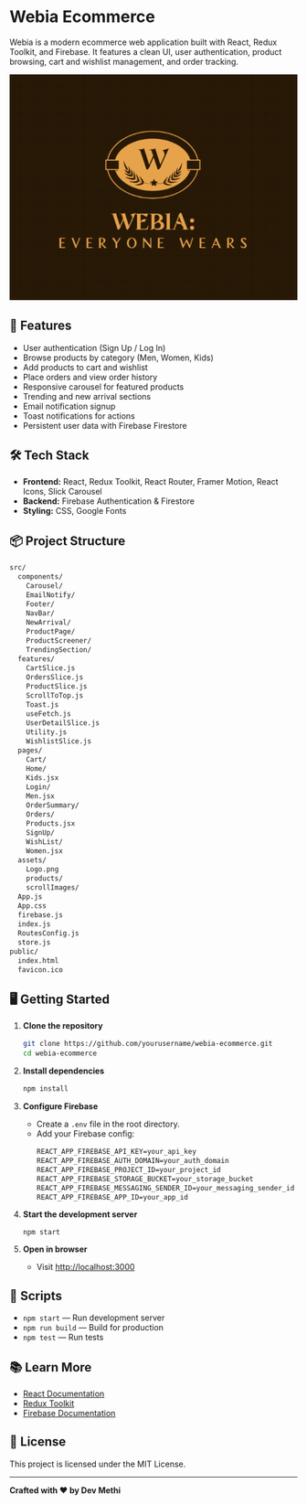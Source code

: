 # Webia Ecommerce

Webia is a modern ecommerce web application built with React, Redux Toolkit, and Firebase. It features a clean UI, user authentication, product browsing, cart and wishlist management, and order tracking.

![Webia Logo](src/assets/Logo.png)

## 🚀 Features

- User authentication (Sign Up / Log In)
- Browse products by category (Men, Women, Kids)
- Add products to cart and wishlist
- Place orders and view order history
- Responsive carousel for featured products
- Trending and new arrival sections
- Email notification signup
- Toast notifications for actions
- Persistent user data with Firebase Firestore

## 🛠️ Tech Stack

- **Frontend:** React, Redux Toolkit, React Router, Framer Motion, React Icons, Slick Carousel
- **Backend:** Firebase Authentication & Firestore
- **Styling:** CSS, Google Fonts

## 📦 Project Structure

```
src/
  components/
    Carousel/
    EmailNotify/
    Footer/
    NavBar/
    NewArrival/
    ProductPage/
    ProductScreener/
    TrendingSection/
  features/
    CartSlice.js
    OrdersSlice.js
    ProductSlice.js
    ScrollToTop.js
    Toast.js
    useFetch.js
    UserDetailSlice.js
    Utility.js
    WishlistSlice.js
  pages/
    Cart/
    Home/
    Kids.jsx
    Login/
    Men.jsx
    OrderSummary/
    Orders/
    Products.jsx
    SignUp/
    WishList/
    Women.jsx
  assets/
    Logo.png
    products/
    scrollImages/
  App.js
  App.css
  firebase.js
  index.js
  RoutesConfig.js
  store.js
public/
  index.html
  favicon.ico
```

## 🖥️ Getting Started

1. **Clone the repository**
   ```sh
   git clone https://github.com/yourusername/webia-ecommerce.git
   cd webia-ecommerce
   ```

2. **Install dependencies**
   ```sh
   npm install
   ```

3. **Configure Firebase**
   - Create a `.env` file in the root directory.
   - Add your Firebase config:
     ```
     REACT_APP_FIREBASE_API_KEY=your_api_key
     REACT_APP_FIREBASE_AUTH_DOMAIN=your_auth_domain
     REACT_APP_FIREBASE_PROJECT_ID=your_project_id
     REACT_APP_FIREBASE_STORAGE_BUCKET=your_storage_bucket
     REACT_APP_FIREBASE_MESSAGING_SENDER_ID=your_messaging_sender_id
     REACT_APP_FIREBASE_APP_ID=your_app_id
     ```

4. **Start the development server**
   ```sh
   npm start
   ```

5. **Open in browser**
   - Visit [http://localhost:3000](http://localhost:3000)

## 📝 Scripts

- `npm start` — Run development server
- `npm run build` — Build for production
- `npm test` — Run tests

## 📚 Learn More

- [React Documentation](https://react.dev/)
- [Redux Toolkit](https://redux-toolkit.js.org/)
- [Firebase Documentation](https://firebase.google.com/docs)

## 📄 License

This project is licensed under the MIT License.

---

**Crafted with ❤️ by Dev Methi**